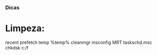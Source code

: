### Dicas

# Limpeza:
recent
prefetch
temp
%temp%
cleanmgr
msconfig
MRT
taskschd.msc
chkdsk c:/f




